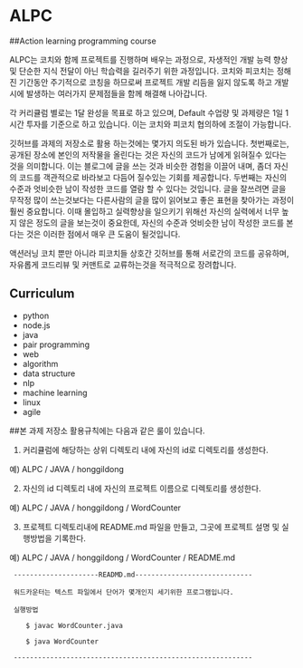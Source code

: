 
# ALPC

##Action learning programming course

ALPC는 코치와 함께 프로젝트를 진행하며 배우는 과정으로, 자생적인 개발 능력 향상 및 단순한 지식 전달이 아닌 학습력을 길러주기 위한 과정입니다. 코치와 피코치는 정해진 기간동안 주기적으로 코칭을 하므로써 프로젝트 개발 리듬을 잃지 않도록 하고 개발시에 발생하는 여러가지 문제점들을 함께 해결해 나아갑니다. 

각 커리큘럼 별로는 1달 완성을 목표로 하고 있으며, Default 수업량 및 과제량은 1일 1시간 투자를 기준으로 하고 있습니다. 이는 코치와 피코치 협의하에 조절이 가능합니다.

깃허브를 과제의 저장소로 활용 하는것에는 몇가지 의도된 바가 있습니다. 첫번째로는, 공개된 장소에 본인의 저작물을 올린다는 것은 자신의 코드가 남에게 읽혀질수 있다는 것을 의미합니다. 이는 블로그에 글을 쓰는 것과 비슷한 경험을 이끌어 내며, 좀더 자신의 코드를 객관적으로 바라보고 다듬어 질수있는 기회를 제공합니다. 두번째는 자신의 수준과 엇비슷한 남이 작성한 코드를 열람 할 수 있다는 것입니다. 글을 잘쓰려면 글을 무작정 많이 쓰는것보다는  다른사람의 글을 많이 읽어보고 좋은 표현을 찾아가는 과정이 훨씬 중요합니다. 이때 몰입하고 실력향상을 일으키기 위해선 자신의 실력에서 너무 높지 않은 정도의 글을 보는것이 중요한데, 자신의 수준과 엇비슷한 남이 작성한 코드를 본다는 것은 이러한 점에서 매우 큰 도움이 될것입니다.

액션러닝 코치 뿐만 아니라 피코치들 상호간 깃허브를 통해 서로간의 코드를 공유하며, 자유롭게 코드리뷰 및 커맨트로 교류하는것을 적극적으로 장려합니다. 


## Curriculum
* python
* node.js
* java
* pair programming
* web
* algorithm
* data structure
* nlp
* machine learning
* linux
* agile


##본 과제 저장소 활용규칙에는 다음과 같은 룰이 있습니다.

1) 커리큘럼에 해당하는 상위 디렉토리 내에 자신의 id로 디렉토리를 생성한다. 

  예) ALPC / JAVA / honggildong

2) 자신의 id 디렉토리 내에 자신의 프로젝트 이름으로 디렉토리를 생성한다. 

  예) ALPC / JAVA / honggildong / WordCounter
  
3) 프로젝트 디렉토리내에 README.md 파일을 만들고, 그곳에 프로젝트 설명 및 실행방법을 기록한다.

  예) ALPC / JAVA / honggildong / WordCounter / README.md

     ---------------------READMD.md-----------------------------

     워드카운터는 텍스트 파일에서 단어가 몇개인지 세기위한 프로그램입니다.

     실행방법 

        $ javac WordCounter.java

        $ java WordCounter

     -----------------------------------------------------------



